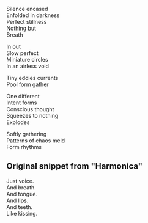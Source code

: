 <!--
title: Breaths
created: 12 December 2004 - 10:41 am
updated: 12 December 2004 - 10:41 am
slug: breaths
tags: poetry, unfinished
-->

Silence encased  
Enfolded in darkness  
Perfect stillness  
Nothing but  
Breath  

In out  
Slow perfect  
Miniature circles  
In an airless void  

Tiny eddies currents  
Pool form gather  

One different  
Intent forms  
Conscious thought  
Squeezes to nothing  
Explodes  

Softly gathering  
Patterns of chaos meld  
Form rhythms  

## Original snippet from "Harmonica" ##

Just voice.  
And breath.  
And tongue.  
And lips.  
And teeth.  
Like kissing.  
